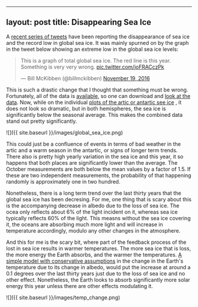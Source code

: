 
---
layout: post
title:  Disappearing Sea Ice
---

A [recent series of tweets](https://twitter.com/search?q=sea%20ice&src=typd) have been reporting the 
disappearance of sea ice and the record low in global sea ice.   It was mainly spurned on by the 
graph in the tweet below showing an extreme low in the global sea ice levels:

<blockquote class="twitter-tweet" data-lang="en"><p lang="en" dir="ltr">This is a graph of total global sea ice. The red line is this year. Something is very very wrong. <a href="https://t.co/joFRACczPk">pic.twitter.com/joFRACczPk</a></p>&mdash; Bill McKibben (@billmckibben) <a href="https://twitter.com/billmckibben/status/799783145356886016">November 19, 2016</a></blockquote>
<script async src="//platform.twitter.com/widgets.js" charset="utf-8"></script>

This is such a drastic change that I thought that something must be wrong.   Fortunately, all of the data is [available](ftp://sidads.colorado.edu/DATASETS/NOAA/G02135/), so one can download and [look at the data]().   Now, while on the individual [plots of the artic or antartic see ice](http://nsidc.org/arcticseaicenews/charctic-interactive-sea-ice-graph/) , it does not look so dramatic, but in both hemispheres, the sea ice is significantly below the seasonal average.  This makes the combined data stand out pretty significantly.   

![]({{ site.baseurl }}/images/global_sea_ice.png)

This could just be a confluence of events in terms of bad weather in the artic and a warm season in the antartic, or signs of longer term trends.   There also is pretty high yearly variation in the sea ice and this year, it so happens that both places are significantly lower than the average.   The October measurements are both below the mean values by a factor of 1.5.  If these are two independent measurements, the probability of that happening randomly is approximately one in two hundred.  

Nonetheless, there is a long term trend over the last thirty years that the global sea ice has been decresing.  For me, one thing that is scary about this is the accompanying decrease in albedo due to the loss of sea ice.   The ocea only reflects about 6% of the light incident on it, whereas sea ice typically reflects 60% of the light.  This measns without the sea ice covering it, the oceans are absorbing much more light and will increase in temperature accordingly, modulo any other changes in the atmosphere.   

And this for me is the scary bit, where part of the feedback process of the lost in sea ice results in warmer temperatures.  The more sea ice that is loss, the more energy the Earth absorbs, and the warmer the temperatures.  [A simple model with  conservative assumptions]() in the change in the Earth's temperature due to its change in albedo, would put the increase at around a 0.1 degrees over the last thirty years just due to the loss of sea ice and no other effect.  Nonetheless, the Earth looks to absorb significantly more solar energy this year unless there are other effects modulating it. 


![]({{ site.baseurl }}/images/temp_change.png)
